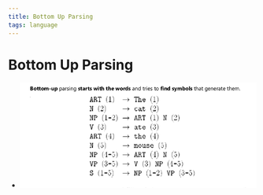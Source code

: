 ```yaml
---
title: Bottom Up Parsing
tags: language
---
```


# Bottom Up Parsing
- ![im](assets/Pasted%20Image%2020220506183325.png)






























































